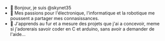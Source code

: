 - 👋 Bonjour, je suis @skynet35
- 👀 Mes passions pour l'électronique, l'informatique et la robotique me poussent a partager mes connasissances. 
- 🌱 J'apprends au fur et a mesure des projets que j'ai a concevoir, meme si j'adorerais savoir coder en C et arduino, sans avoir a demander de l'aide...


<!---
skynet35/skynet35 is a ✨ special ✨ repository because its `README.md` (this file) appears on your GitHub profile.
You can click the Preview link to take a look at your changes.
--->
